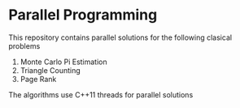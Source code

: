 # Parallel Programming

This repository contains parallel solutions for the following clasical problems
1. Monte Carlo Pi Estimation
2. Triangle Counting
3. Page Rank

The algorithms use C++11 threads for parallel solutions
